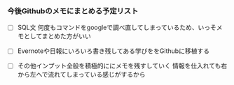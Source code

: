 ### 今後Githubのメモにまとめる予定リスト
- [ ] SQL文
何度もコマンドをgoogleで調べ直してしまっているため、いっそメモとしてまとめた方がいい

- [ ] Evernoteや日報にいろいろ書き残してある学びををGithubに移植する

- [ ] その他インプット全般を積極的ににメモを残すしていく
情報を仕入れても右から左へで流れてしまっている感じがするから
